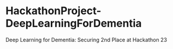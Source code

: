 # HackathonProject-DeepLearningForDementia
Deep Learning for Dementia: Securing 2nd Place at Hackathon 23
